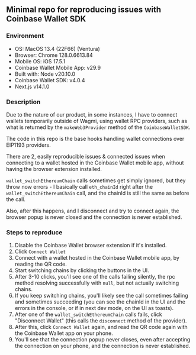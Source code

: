 ## Minimal repo for reproducing issues with Coinbase Wallet SDK

### Environment
- OS: MacOS 13.4 (22F66) (Ventura)
- Browser: Chrome 128.0.6613.84
- Mobile OS: iOS 17.5.1
- Coinbase Wallet Mobile App: v29.9
- Built with: Node v20.10.0
- Coinbase Wallet SDK: v4.0.4
- Next.js v14.1.0

### Description
Due to the nature of our product, in some instances, I have to connect wallets temporarily outside of Wagmi, using wallet RPC providers, such as what is returned by the `makeWeb3Provider` method of the `CoinbaseWalletSDK`.

The code in this repo is the base hooks handling wallet connections over EIP1193 providers.

There are 2, easily reproducible issues & connected issues when connecting to a wallet hosted in the Coinbase Wallet mobile app, without having the browser extension installed.

`wallet_switchEthereumChain` calls sometimes get simply ignored, but they throw now errors - I basically call `eth_chainId` right after the `wallet_switchEthereumChain` call, and the chainId is still the same as before the call. 

Also, after this happens, and I disconnect and try to connect again, the browser popup is never closed and the connection is never established.

### Steps to reproduce
1. Disable the Coinbase Wallet browser extension if it's installed.
2. Click `Connect Wallet`
3. Connect with a wallet hosted in the Coinbase Wallet mobile app, by reading the QR code.
4. Start switching chains by clicking the buttons in the UI.
5. After 3-10 clicks, you'll see one of the calls failing silently, the rpc method resolving successfully with `null`, but not actually switching chains.
6. If you keep switching chains, you'll likely see the call sometimes failing and sometimes succeeding (you can see the chainId in the UI and the errors in the console, or if in next dev mode, on the UI as toasts).
7. After one of the `wallet_switchEthereumChain` calls fails, click "Disconnect Wallet" (this calls the `disconnect` method of the provider).
8. After this, click `Connect Wallet` again, and read the QR code again with the Coinbase Wallet app on your phone. 
9. You'll see that the connection popup never closes, even after accepting the connection on your phone, and the connection is never established.